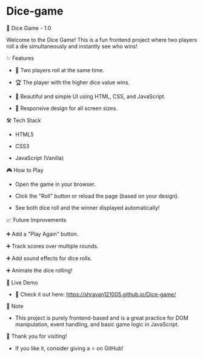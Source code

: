 # Dice-game
🎲 Dice Game - 1.0

Welcome to the Dice Game!
This is a fun frontend project where two players roll a die simultaneously and instantly see who wins!

✨ Features

- 🎯 Two players roll at the same time.

- 🏆 The player with the higher dice value wins.

- 🎨 Beautiful and simple UI using HTML, CSS, and JavaScript.

- 📱 Responsive design for all screen sizes.

🛠️ Tech Stack
- HTML5

- CSS3

- JavaScript (Vanilla)

🎮 How to Play
- Open the game in your browser.

- Click the "Roll" button or reload the page (based on your design).

- See both dice roll and the winner displayed automatically!

	
📈 Future Improvements

➕ Add a "Play Again" button.

➕ Track scores over multiple rounds.

➕ Add sound effects for dice rolls.

➕ Animate the dice rolling!

🚀 Live Demo
- 🔗 Check it out here: https://shravan121005.github.io/Dice-game/

📢 Note
- This project is purely frontend-based and is a great practice for DOM manipulation, event handling, and basic game logic in JavaScript.

🙌 Thank you for visiting!
- If you like it, consider giving a ⭐ on GitHub!
